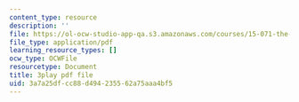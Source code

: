 ```yaml
---
content_type: resource
description: ''
file: https://ol-ocw-studio-app-qa.s3.amazonaws.com/courses/15-071-the-analytics-edge-spring-2017/3a7a25dfcc88d494235562a75aaa4bf5_pj_Ro7sFpUE.pdf
file_type: application/pdf
learning_resource_types: []
ocw_type: OCWFile
resourcetype: Document
title: 3play pdf file
uid: 3a7a25df-cc88-d494-2355-62a75aaa4bf5
---
```

